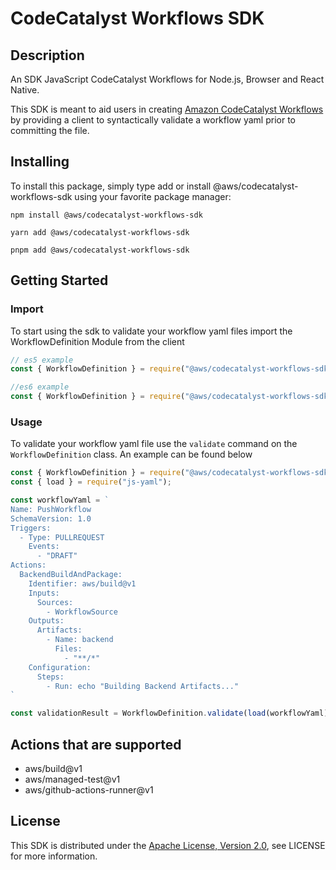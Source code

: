 # CodeCatalyst Workflows SDK

## Description

An SDK JavaScript CodeCatalyst Workflows for Node.js, Browser and React Native.

This SDK is meant to aid users in creating [Amazon CodeCatalyst Workflows](https://docs.aws.amazon.com/codecatalyst/latest/userguide/flows.html)
by providing a client to syntactically validate a workflow yaml prior to committing the file. 

## Installing

To install this package, simply type add or install @aws/codecatalyst-workflows-sdk using your favorite package manager:
```shell
npm install @aws/codecatalyst-workflows-sdk
```

```shell
yarn add @aws/codecatalyst-workflows-sdk
```

```shell
pnpm add @aws/codecatalyst-workflows-sdk
```

## Getting Started

### Import 
To start using the sdk to validate your workflow yaml files import the WorkflowDefinition Module from the client

```javascript
// es5 example
const { WorkflowDefinition } = require("@aws/codecatalyst-workflows-sdk");
```

```javascript
//es6 example
const { WorkflowDefinition } = require("@aws/codecatalyst-workflows-sdk");
```

### Usage 
To validate your workflow yaml file use the `validate` command on the `WorkflowDefinition` class. An example can be found
below

```javascript
const { WorkflowDefinition } = require("@aws/codecatalyst-workflows-sdk");
const { load } = require("js-yaml");

const workflowYaml = `
Name: PushWorkflow
SchemaVersion: 1.0
Triggers:
  - Type: PULLREQUEST
    Events:
      - "DRAFT"
Actions:
  BackendBuildAndPackage:
    Identifier: aws/build@v1
    Inputs:
      Sources:
        - WorkflowSource
    Outputs:
      Artifacts:
        - Name: backend
          Files:
            - "**/*"
    Configuration:
      Steps:
        - Run: echo "Building Backend Artifacts..."
`

const validationResult = WorkflowDefinition.validate(load(workflowYaml))
```

## Actions that are supported 

- aws/build@v1
- aws/managed-test@v1
- aws/github-actions-runner@v1


## License

This SDK is distributed under the [Apache License, Version 2.0](https://www.apache.org/licenses/LICENSE-2.0), see LICENSE for more information.

